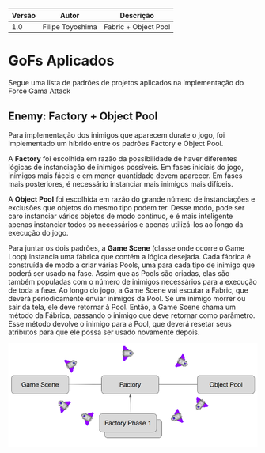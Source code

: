 |Versão|Autor|Descrição|
|------|-----|---------|
|1.0|Filipe Toyoshima|Fabric + Object Pool|

# GoFs Aplicados

Segue uma lista de padrões de projetos aplicados na implementação do Force Gama Attack

## Enemy: Factory + Object Pool

Para implementação dos inimigos que aparecem durate o jogo, foi implementado um híbrido entre os padrões Factory e Object Pool.

A **Factory** foi escolhida em razão da possibilidade de haver diferentes lógicas de instanciação de inimigos possíveis. Em fases iniciais do jogo, inimigos mais fáceis e em menor quantidade devem aparecer. Em fases mais posteriores, é necessário instanciar mais inimigos mais difíceis.

A **Object Pool** foi escolhida em razão do grande número de instanciações e exclusões que objetos do mesmo tipo podem ter. Desse modo, pode ser caro instanciar vários objetos de modo contínuo, e é mais inteligente apenas instanciar todos os necessários e apenas utilizá-los ao longo da execução do jogo.

Para juntar os dois padrões, a **Game Scene** (classe onde ocorre o Game Loop) instancia uma fábrica que contém a lógica desejada. Cada fábrica é construída de modo a criar várias Pools, uma para cada tipo de inimigo que poderá ser usado na fase. Assim que as Pools são criadas, elas são também populadas com o número de inimigos necessários para a execução de toda a fase. Ao longo do jogo, a Game Scene vai escutar a Fabric, que deverá periodicamente enviar inimigos da Pool. Se um inimigo morrer ou sair da tela, ele deve retornar à Pool. Então, a Game Scene chama um método da Fábrica, passando o inimigo que deve retornar como parâmetro. Esse método devolve o inimigo para a Pool, que deverá resetar seus atributos para que ele possa ser usado novamente depois.

![diagram](images/enemyInstance.png)